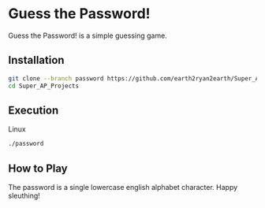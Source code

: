 # Guess the Password!

Guess the Password! is a simple guessing game.

## Installation

```bash
git clone --branch password https://github.com/earth2ryan2earth/Super_AP_Projects.git
cd Super_AP_Projects
```

## Execution

Linux

```bash
./password
```

## How to Play

The password is a single lowercase english alphabet character. Happy sleuthing!
